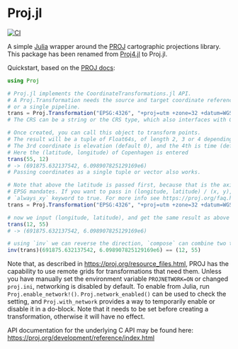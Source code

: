 # Proj.jl

[![CI](https://github.com/JuliaGeo/Proj.jl/workflows/CI/badge.svg)](https://github.com/JuliaGeo/Proj.jl/actions?query=workflow%3ACI)

A simple [Julia](https://julialang.org/) wrapper around the [PROJ](https://proj.org/)
cartographic projections library. This package has been renamed from [Proj4.jl](https://github.com/JuliaGeo/Proj.jl/tree/v0.7.6) to Proj.jl.

Quickstart, based on the [PROJ docs](https://proj.org/development/quickstart.html):

```julia
using Proj

# Proj.jl implements the CoordinateTransformations.jl API.
# A Proj.Transformation needs the source and target coordinate reference systems (CRS),
# or a single pipeline.
trans = Proj.Transformation("EPSG:4326", "+proj=utm +zone=32 +datum=WGS84")
# The CRS can be a string or the CRS type, which also interfaces with GeoFormatTypes.jl.

# Once created, you can call this object to transform points.
# The result will be a tuple of Float64s, of length 2, 3 or 4 depending on the input length.
# The 3rd coordinate is elevation (default 0), and the 4th is time (default Inf).
# Here the (latitude, longitude) of Copenhagen is entered
trans(55, 12)
# -> (691875.632137542, 6.098907825129169e6)
# Passing coordinates as a single tuple or vector also works.

# Note that above the latitude is passed first, because that is the axis order that the
# EPSG mandates. If you want to pass in (longitude, latitude) / (x, y), you can set the
# `always_xy` keyword to true. For more info see https://proj.org/faq.html#why-is-the-axis-ordering-in-proj-not-consistent
trans = Proj.Transformation("EPSG:4326", "+proj=utm +zone=32 +datum=WGS84", always_xy=true)

# now we input (longitude, latitude), and get the same result as above
trans(12, 55)
# -> (691875.632137542, 6.098907825129169e6)

# using `inv` we can reverse the direction, `compose` can combine two transformations in one
inv(trans)(691875.632137542, 6.098907825129169e6) == (12, 55)
```

Note that, as described in https://proj.org/resource_files.html, PROJ has the capability
to use remote grids for transformations that need them. Unless you have manually set
the environment variable `PROJNETWORK=ON` or changed `proj.ini`, networking is
disabled by default. To enable from Julia, run `Proj.enable_network!()`.
`Proj.network_enabled()` can be used to check the setting, and `Proj.with_network` provides
a way to temporarily enable or disable it in a do-block. Note that it needs to be set
before creating a transformation, otherwise it will have no effect.

API documentation for the underlying C API may be found here:
https://proj.org/development/reference/index.html

